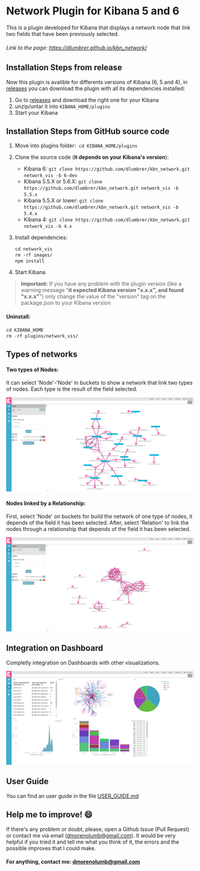 # Network Plugin for Kibana 5 and 6

This is a plugin developed for Kibana that displays a network node that link two fields that have been previously selected.

###### Link to the page: https://dlumbrer.github.io/kbn_network/

## Installation Steps from release

Now this plugin is avalible for differents versions of Kibana (6, 5 and 4), in [releases](https://github.com/dlumbrer/kbn_network/releases "Go to releases!") you can download the plugin with all its dependencies installed:

1. Go to [releases](https://github.com/dlumbrer/kbn_network/releases "Go to releases!") and download the right one for your Kibana
2. unzip/untar it into `KIBANA_HOME/plugins`
3. Start your Kibana


## Installation Steps from GitHub source code

1. Move into plugins folder:  `cd KIBANA_HOME/plugins`
2. Clone the source code (**it depends on your Kibana's version**):
    - Kibana 6: `git clone https://github.com/dlumbrer/kbn_network.git network_vis -b 6-dev`
    - Kibana 5.5.X or 5.6.X: `git clone https://github.com/dlumbrer/kbn_network.git network_vis -b 5.5.x`
    - Kibana 5.5.X or lower: `git clone https://github.com/dlumbrer/kbn_network.git network_vis -b 5.4.x`
    - Kibana 4: `git clone https://github.com/dlumbrer/kbn_network.git network_vis -b 4.x`

3. Install dependencies:
      ```
      cd network_vis
      rm -rf images/
      npm install
      ```
4. Start Kibana

> **Important:** If you have any problem with the plugin version (like a warning message "**it expected Kibana version "x.x.x", and found "x.x.x"**") only change the value of the "version" tag on the package.json to your Kibana version


#### Uninstall:
```
cd KIBANA_HOME
rm -rf plugins/network_vis/
```


## Types of networks

#### Two types of Nodes:

It can select 'Node'-'Node' in buckets to show a network that link two types of nodes. Each type is the result of the field selected.

![Screenshot](images/Easy.png)

#### Nodes linked by a Relationship:

First, select 'Node' on buckets for build the network of one type of nodes, it depends of the field it has been selected. After, select 'Relation' to link the nodes through a relationship that depends of the field it has been selected.

![Screenshot](images/Types.png)

## Integration on Dashboard

Completly integration on Dashboards with other visualizations.

![Screenshot](images/Dashboard.png)

## User Guide

You can find an user guide in the file [USER_GUIDE.md](https://github.com/dlumbrer/kbn_network/blob/master/USER_GUIDE.md "Go to the user guide!")

## Help me to improve! :smile:

If there's any problem or doubt, please, open a Github Issue (Pull Request) or contact me via email (dmorenolumb@gmail.com). It would be very helpful if you tried it and tell me what you think of it, the errors and the possible improves that I could make.


#### For anything, contact me: dmorenolumb@gmail.com
